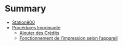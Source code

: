 # Summary

* [Station900](README.md)
* [Procédures Imprimante](procedures_imprimante/README.md)
  * [Ajouter des Crédits](procedures_imprimante/ajouter_des_credits.md)
  * [Fonctionnement de l’impression selon l’appareil](procedures_imprimante/fonctionnement_de_limpression_selon_lappareil.md)

